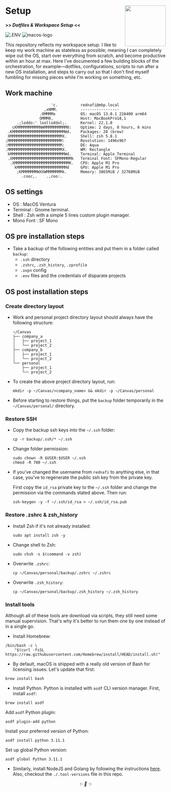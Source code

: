 <h1>Setup<img
src='https://user-images.githubusercontent.com/30027932/138611579-9402e2c7-61c1-4cfa-a40f-665a73267533.png'
align='right' width='128' height='128'></h1>

<strong>>> <i>Dotfiles & Workspace Setup</i> <<</strong>


![.ENV][2]
![macos-logo][1]

</div>

This repository reflects my workspace setup. I like to keep my work machine as stateless
as possible; meaning I can completely wipe out the OS, start over everything from
scratch, and become productive within an hour at max. Here I've documented a few
building blocks of the orchestration, for example—dotfiles, configurations, scripts to
run after a new OS installation, and steps to carry out so that I don't find myself
fumbling for missing pieces while I'm working on something, etc.

## Work machine

```
                    'c.          rednafi@mbp.local
                 ,xNMM.          -----------------
               .OMMMMo           OS: macOS 13.0.1 22A400 arm64
               OMMM0,            Host: MacBookPro18,1
     .;loddo:' loolloddol;.      Kernel: 22.1.0
   cKMMMMMMMMMMNWMMMMMMMMMM0:    Uptime: 2 days, 8 hours, 6 mins
 .KMMMMMMMMMMMMMMMMMMMMMMMWd.    Packages: 28 (brew)
 XMMMMMMMMMMMMMMMMMMMMMMMX.      Shell: zsh 5.8.1
;MMMMMMMMMMMMMMMMMMMMMMMM:       Resolution: 1496x967
:MMMMMMMMMMMMMMMMMMMMMMMM:       DE: Aqua
.MMMMMMMMMMMMMMMMMMMMMMMMX.      WM: Rectangle
 kMMMMMMMMMMMMMMMMMMMMMMMMWd.    Terminal: Apple_Terminal
 .XMMMMMMMMMMMMMMMMMMMMMMMMMMk   Terminal Font: SFMono-Regular
  .XMMMMMMMMMMMMMMMMMMMMMMMMK.   CPU: Apple M1 Pro
    kMMMMMMMMMMMMMMMMMMMMMMd     GPU: Apple M1 Pro
     ;KMMMMMMMWXXWMMMMMMMk.      Memory: 3865MiB / 32768MiB
       .cooc,.    .,coo:.
```

## OS settings

* OS                    : MacOS Ventura
* Terminal              : Gnome terminal.
* Shell                 : Zsh with a simple 5 lines custom plugin manager.
* Mono Font             : SF Mono

## OS pre installation steps

* Take a backup of the following entities and put them in a folder called `backup`:
    * `.ssh` directory
    * `.zshrc`, `.zsh_history`, `.zprofile`
    * `.ovpn` config
    * `.env` files and the credentials of disparate projects

## OS post installation steps

### Create directory layout

* Work and personal project directory layout should always have the following structure:

    ```
    ~/Canvas
    ├── company_a
    │   ├── project_1
    │   └── project_2
    ├── company_b
    │   ├── project_1
    │   └── project_2
    └── personal
        ├── project_1
        └── project_2
    ```
* To create the above project directory layout, run:

    ```
    mkdir -p ~/Canvas/<company_name> && mkdir -p ~/Canvas/personal
    ```
* Before starting to restore things, put the `backup` folder temporarily in the
`~/Canvas/personal/` directory.

### Restore SSH

* Copy the backup ssh keys into the `~/.ssh` folder:

    ```
    cp -r backup/.ssh/* ~/.ssh
    ```
* Change folder permission:

    ```
    sudo chown -R $USER:$USER ~/.ssh
    chmod -R 700 ~/.ssh
    ```
* If you've changed the username from `rednafi` to anything else, in that case, you've
to regenerate the public ssh key from the private key.

    First copy the `id_rsa` private key to the `~/.ssh` folder and change the permission
    via the commands stated above. Then run:

    ```
    ssh-keygen -y -f ~/.ssh/id_rsa > ~/.ssh/id_rsa.pub
    ```

### Restore .zshrc & zsh_history

* Install Zsh if it's not already installed:

    ```
    sudo apt install zsh -y
    ```
* Change shell to Zsh:

    ```
    sudo chsh -s $(command -v zsh)
    ```
* Overwrite `.zshrc`:

    ```
    cp ~/Canvas/personal/backup/.zshrc ~/.zshrc
    ```
* Overwrite `.zsh_history`:

    ```
    cp ~/Canvas/personal/backup/.zsh_history ~/.zsh_history
    ```

### Install tools

Although all of these tools are download via scripts, they still need some manual
supervision. That's why it's better to run them one by one instead of in a single go.

* Install Homebrew:

```
/bin/bash -c \
    "$(curl -fsSL https://raw.githubusercontent.com/Homebrew/install/HEAD/install.sh)"
```

* By default, macOS is shipped with a really old version of Bash for licensing issues.
Let's update that first:

```
brew install bash
```

* Install Python. Python is installed with `asdf` CLI version manager. First, install
`asdf`:

```
brew install asdf
```

Add `asdf` Python plugin:

```
asdf plugin-add python
```

Install your preferred version of Python:

```
asdf install python 3.11.1
```

Set up global Python version:

```
asdf global Python 3.11.1
```

* Similarly, install NodeJS and Golang by following the instructions [here][4]. Also,
checkout the `./.tool-versions` file in this repo.

<div align="center">
<i> ✨ 🍰 ✨ </i>
</div>

[1]: https://shields.io/badge/MacOS--9cf?logo=Apple&style=for-the-badge
[2]: https://img.shields.io/static/v1?style=for-the-badge&message=.ENV&color=555555&logo=.ENV&logoColor=ECD53F&label=
[3]: https://img.shields.io/static/v1?style=for-the-badge&message=Apple&color=000000&logo=Apple&logoColor=FFFFFF&label=
[4]: https://asdf-vm.com/guide/getting-started.html#install-the-plugin
